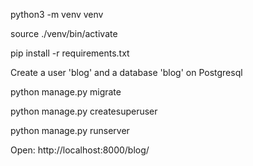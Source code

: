 python3 -m venv venv

source ./venv/bin/activate

pip install -r requirements.txt

Create a user 'blog' and a database 'blog' on Postgresql

python manage.py migrate

python manage.py createsuperuser

python manage.py runserver

Open: http://localhost:8000/blog/
